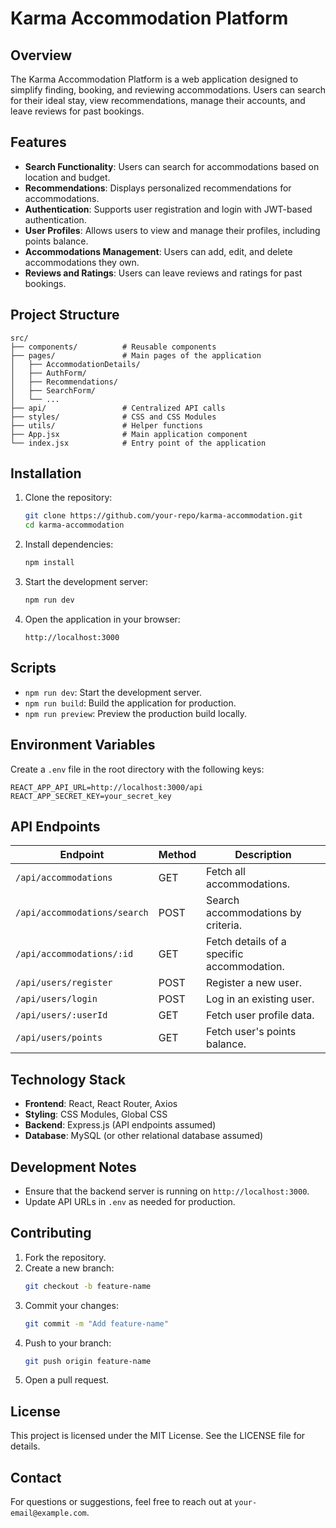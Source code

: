 # Karma Accommodation Platform

## Overview
The Karma Accommodation Platform is a web application designed to simplify finding, booking, and reviewing accommodations. Users can search for their ideal stay, view recommendations, manage their accounts, and leave reviews for past bookings.

## Features
- **Search Functionality**: Users can search for accommodations based on location and budget.
- **Recommendations**: Displays personalized recommendations for accommodations.
- **Authentication**: Supports user registration and login with JWT-based authentication.
- **User Profiles**: Allows users to view and manage their profiles, including points balance.
- **Accommodations Management**: Users can add, edit, and delete accommodations they own.
- **Reviews and Ratings**: Users can leave reviews and ratings for past bookings.

## Project Structure
```
src/
├── components/          # Reusable components
├── pages/               # Main pages of the application
│   ├── AccommodationDetails/
│   ├── AuthForm/
│   ├── Recommendations/
│   ├── SearchForm/
│   └── ...
├── api/                 # Centralized API calls
├── styles/              # CSS and CSS Modules
├── utils/               # Helper functions
├── App.jsx              # Main application component
└── index.jsx            # Entry point of the application
```

## Installation
1. Clone the repository:
   ```bash
   git clone https://github.com/your-repo/karma-accommodation.git
   cd karma-accommodation
   ```
2. Install dependencies:
   ```bash
   npm install
   ```
3. Start the development server:
   ```bash
   npm run dev
   ```
4. Open the application in your browser:
   ```
   http://localhost:3000
   ```

## Scripts
- `npm run dev`: Start the development server.
- `npm run build`: Build the application for production.
- `npm run preview`: Preview the production build locally.

## Environment Variables
Create a `.env` file in the root directory with the following keys:
```
REACT_APP_API_URL=http://localhost:3000/api
REACT_APP_SECRET_KEY=your_secret_key
```

## API Endpoints
| Endpoint                        | Method | Description                              |
|---------------------------------|--------|------------------------------------------|
| `/api/accommodations`           | GET    | Fetch all accommodations.               |
| `/api/accommodations/search`    | POST   | Search accommodations by criteria.       |
| `/api/accommodations/:id`       | GET    | Fetch details of a specific accommodation.|
| `/api/users/register`           | POST   | Register a new user.                     |
| `/api/users/login`              | POST   | Log in an existing user.                 |
| `/api/users/:userId`            | GET    | Fetch user profile data.                 |
| `/api/users/points`             | GET    | Fetch user's points balance.             |

## Technology Stack
- **Frontend**: React, React Router, Axios
- **Styling**: CSS Modules, Global CSS
- **Backend**: Express.js (API endpoints assumed)
- **Database**: MySQL (or other relational database assumed)

## Development Notes
- Ensure that the backend server is running on `http://localhost:3000`.
- Update API URLs in `.env` as needed for production.

## Contributing
1. Fork the repository.
2. Create a new branch:
   ```bash
   git checkout -b feature-name
   ```
3. Commit your changes:
   ```bash
   git commit -m "Add feature-name"
   ```
4. Push to your branch:
   ```bash
   git push origin feature-name
   ```
5. Open a pull request.

## License
This project is licensed under the MIT License. See the LICENSE file for details.

## Contact
For questions or suggestions, feel free to reach out at `your-email@example.com`.

